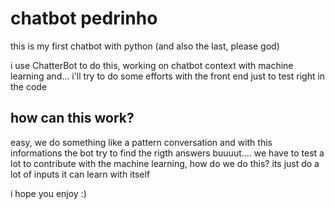 # chatbot pedrinho
this is my first chatbot with python (and also the last, please god)

i use ChatterBot to do this, working on chatbot context with machine learning
and...
i'll try to do some efforts with the front end just to test right in the code

## how can this work?
easy, we do something like a pattern conversation and with this informations the bot try to find the rigth answers
buuuut.... we have to test a lot to contribute with the machine learning, how do we do this? its just do a lot of inputs
it can learn with itself

i hope you enjoy :)
